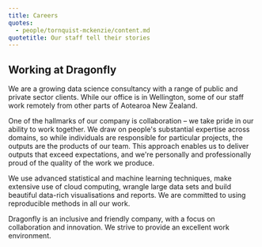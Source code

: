 ```yaml
---
title: Careers
quotes:
  - people/tornquist-mckenzie/content.md
quotetitle: Our staff tell their stories
---
```


## Working at Dragonfly

We are a growing data science consultancy with a range of public and private
sector clients. While our office is in Wellington, some of our staff work
remotely from other parts of Aotearoa New Zealand.

One of the hallmarks of our company is collaboration – we take pride in our
ability to work together. We draw on people's substantial expertise across
domains, so while individuals are responsible for particular projects, the
outputs are the products of our team. This approach enables us to deliver
outputs that exceed expectations, and we're personally and professionally proud
of the quality of the work we produce.

We use advanced statistical and machine learning techniques, make extensive use
of cloud computing, wrangle large data sets and build beautiful data-rich
visualisations and reports. We are committed to using reproducible methods in
all our work.

Dragonfly is an inclusive and friendly company, with a focus on collaboration
and innovation. We strive to provide an excellent work environment.
